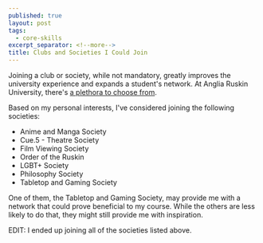 ```yaml
---
published: true
layout: post
tags:
  - core-skills
excerpt_separator: <!--more-->
title: Clubs and Societies I Could Join
---
```

Joining a club or society, while not mandatory, greatly improves the university experience and expands a student's network. At Anglia Ruskin University, there's <a href="https://www.angliastudent.com/societies/join/">a plethora to choose from</a>. 

Based on my personal interests, I've considered joining the following societies:

<ul>
  <li>Anime and Manga Society</li>
  <li>Cue.5 - Theatre Society</li>
  <li>Film Viewing Society</li>
  <li>Order of the Ruskin</li>
  <li>LGBT+ Society</li>
  <li>Philosophy Society</li>
  <li>Tabletop and Gaming Society</li>
</ul>

One of them, the Tabletop and Gaming Society, may provide me with a network that could prove beneficial to my course. While the others are less likely to do that, they might still provide me with inspiration.
    
EDIT: I ended up joining all of the societies listed above.
